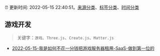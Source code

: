 :alarm_clock: 更新时间: 2022-05-15 22:40:51。[来源分类](../README.md)、[标签分类](../TAGS.md)、[时间分类](../TIMELINE.md)

## 游戏开发


> 关键字：`游戏`、`Three.js`、`Create.js`、`Matter.js`



- [2022-05-15-我是如何不花一分钱把游戏服务器租用-SaaS-做到第一位的](https://www.v2ex.com/t/853057) 
